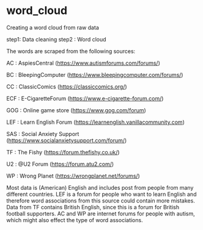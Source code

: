 # word_cloud


Creating a word cloud from raw data 

step1: Data cleaning 
step2 : Word cloud

The words are scraped from the following sources:

AC : AspiesCentral (https://www.autismforums.com/forums/)

BC : BleepingComputer (https://www.bleepingcomputer.com/forums/)

CC : ClassicComics (https://classiccomics.org/)

ECF : E-CigaretteForum (https://www.e-cigarette-forum.com/)

GOG : Online game store (https://www.gog.com/forum)

LEF : Learn English Forum (https://learnenglish.vanillacommunity.com)

SAS : Social Anxiety Support (https://www.socialanxietysupport.com/forum/)

TF : The Fishy (https://forum.thefishy.co.uk/)

U2 : @U2 Forum (https://forum.atu2.com/)

WP : Wrong Planet (https://wrongplanet.net/forums/)

Most data is (American) English and includes post from people from many different countries. LEF is a forum for people who want to learn English and therefore word associations from this source could contain more mistakes. Data from TF contains British English, since this is a forum for British football supporters. AC and WP are internet forums for people with autism, which might also effect the type of word associations.
